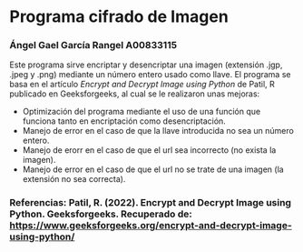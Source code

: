 # Programa cifrado de Imagen
### Ángel Gael García Rangel A00833115
Este programa sirve encriptar y desencriptar una imagen (extensión .jgp, .jpeg y .png) mediante un número entero usado como llave.
El programa se basa en el artículo _Encrypt and Decrypt Image using Python_ de Patil, R publicado en Geeksforgeeks, al cual se le realizaron unas mejoras:
- Optimización del programa mediante el uso de una función que funciona tanto en encriptación como desencriptación.
- Manejo de error en el caso de que la llave introducida no sea un número entero.
- Manejo de erorr en el caso de que el url sea incorrecto (no exista la imagen).
- Manejo de error en el caso de que el url no se trate de una imagen (la extensión no sea correcta).
### Referencias: Patil, R. (2022). Encrypt and Decrypt Image using Python. Geeksforgeeks. Recuperado de: https://www.geeksforgeeks.org/encrypt-and-decrypt-image-using-python/ 
